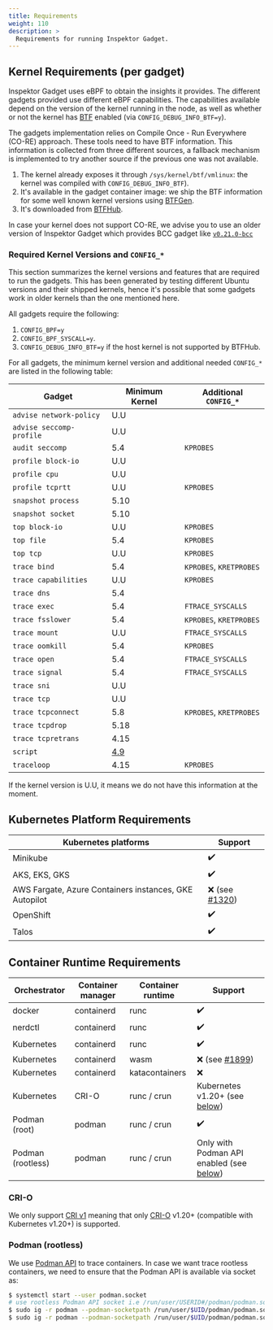 ```yaml
---
title: Requirements
weight: 110
description: >
  Requirements for running Inspektor Gadget.
---
```


## Kernel Requirements (per gadget)

Inspektor Gadget uses eBPF to obtain the insights it provides. The
different gadgets provided use different eBPF capabilities. The
capabilities available depend on the version of the kernel running in the
node, as well as whether or not the kernel has
[BTF](https://www.kernel.org/doc/html/latest/bpf/btf.html) enabled (via
`CONFIG_DEBUG_INFO_BTF=y`).

The gadgets implementation relies on Compile Once - Run Everywhere (CO-RE)
approach.
These tools need to have BTF information.
This information is collected from three different sources, a fallback mechanism
is implemented to try another source if the previous one was not available.

1. The kernel already exposes it through `/sys/kernel/btf/vmlinux`: the
   kernel was compiled with `CONFIG_DEBUG_INFO_BTF`).
2. It's available in the gadget container image: we ship the BTF
   information for some well known kernel versions using
   [BTFGen](https://github.com/kinvolk/btfgen).
3. It's downloaded from
   [BTFHub](https://github.com/aquasecurity/btfhub/).

In case your kernel does not support CO-RE, we advise you to use an older
version of Inspektor Gadget which provides BCC gadget like
[`v0.21.0-bcc`](https://github.com/inspektor-gadget/inspektor-gadget/pkgs/container/inspektor-gadget/133259356?tag=v0.21.0-bcc)

### Required Kernel Versions and `CONFIG_*`

This section summarizes the kernel versions and features that are required to
run the gadgets. This has been generated by testing different Ubuntu versions
and their shipped kernels, hence it's possible that some gadgets work in older
kernels than the one mentioned here.

All gadgets require the following:

1. `CONFIG_BPF=y`
2. `CONFIG_BPF_SYSCALL=y`.
3. `CONFIG_DEBUG_INFO_BTF=y` if the host kernel is not supported by BTFHub.

For all gadgets, the minimum kernel version and additional needed `CONFIG_*` are
listed in the following table:

| Gadget                   | Minimum Kernel          | Additional `CONFIG_*`   |
|--------------------------|-------------------------|-------------------------|
| `advise network-policy`  | U.U                     |                         |
| `advise seccomp-profile` | U.U                     |                         |
| `audit seccomp`          | 5.4                     | `KPROBES`               |
| `profile block-io`       | U.U                     |                         |
| `profile cpu`            | U.U                     |                         |
| `profile tcprtt`         | U.U                     | `KPROBES`               |
| `snapshot process`       | 5.10                    |                         |
| `snapshot socket`        | 5.10                    |                         |
| `top block-io`           | U.U                     | `KPROBES`               |
| `top file`               | 5.4                     | `KPROBES`               |
| `top tcp`                | U.U                     | `KPROBES`               |
| `trace bind`             | 5.4                     | `KPROBES`, `KRETPROBES` |
| `trace capabilities`     | U.U                     | `KPROBES`               |
| `trace dns`              | 5.4                     |                         |
| `trace exec`             | 5.4                     | `FTRACE_SYSCALLS`       |
| `trace fsslower`         | 5.4                     | `KPROBES`, `KRETPROBES` |
| `trace mount`            | U.U                     | `FTRACE_SYSCALLS`       |
| `trace oomkill`          | 5.4                     | `KPROBES`               |
| `trace open`             | 5.4                     | `FTRACE_SYSCALLS`       |
| `trace signal`           | 5.4                     | `FTRACE_SYSCALLS`       |
| `trace sni`              | U.U                     |                         |
| `trace tcp`              | U.U                     |                         |
| `trace tcpconnect`       | 5.8                     | `KPROBES`, `KRETPROBES` |
| `trace tcpdrop`          | 5.18                    |                         |
| `trace tcpretrans`       | 4.15                    |                         |
| `script`                 | [4.9][1]                |                         |
| `traceloop`              | 4.15                    | `KPROBES`               |

If the kernel version is U.U, it means we do not have this information at the
moment.

[1]: https://github.com/iovisor/bpftrace/blob/master/INSTALL.md#linux-kernel-requirements

## Kubernetes Platform Requirements

| Kubernetes platforms                                   | Support                                                                           |
|--------------------------------------------------------|-----------------------------------------------------------------------------------|
| Minikube                                               | ✔️                                                                                |
| AKS, EKS, GKS                                          | ✔️                                                                                |
| AWS Fargate, Azure Containers instances, GKE Autopilot | ❌ (see [#1320](https://github.com/inspektor-gadget/inspektor-gadget/issues/1320)) |
| OpenShift                                              | ✔️                                                                                |
| Talos                                                  | ✔️                                                                                |

## Container Runtime Requirements

| Orchestrator      | Container manager | Container runtime | Support                                                                           |
|-------------------|-------------------|-------------------|-----------------------------------------------------------------------------------|
| docker            | containerd        | runc              | ✔️                                                                                |
| nerdctl           | containerd        | runc              | ✔️                                                                                |
| Kubernetes        | containerd        | runc              | ✔️                                                                                |
| Kubernetes        | containerd        | wasm              | ❌ (see [#1899](https://github.com/inspektor-gadget/inspektor-gadget/issues/1899)) |
| Kubernetes        | containerd        | katacontainers    | ❌                                                                                 |
| Kubernetes        | CRI-O             | runc / crun       | Kubernetes v1.20+ (see [below](#CRI-O))                                           |
| Podman (root)     | podman            | runc / crun       | ✔️                                                                                |
| Podman (rootless) | podman            | runc / crun       | Only with Podman API enabled (see [below](#Podman-rootless))                      |

### CRI-O

We only support [CRI v1](https://github.com/kubernetes/cri-api/tree/master/pkg/apis/runtime/v1) meaning that
only [CRI-O](https://github.com/cri-o/cri-o) v1.20+ (compatible with Kubernetes v1.20+) is supported.

### Podman (rootless)

We use [Podman API](https://docs.podman.io/en/latest/markdown/podman-system-service.1.html) to trace containers. In case
we want trace rootless containers, we need to ensure that the Podman API is available via socket as:

```bash
$ systemctl start --user podman.socket
# use rootless Podman API socket i.e /run/user/USERID#/podman/podman.sock
$ sudo ig -r podman --podman-socketpath /run/user/$UID/podman/podman.sock list-containers
$ sudo ig -r podman --podman-socketpath /run/user/$UID/podman/podman.sock snapshot process
```
